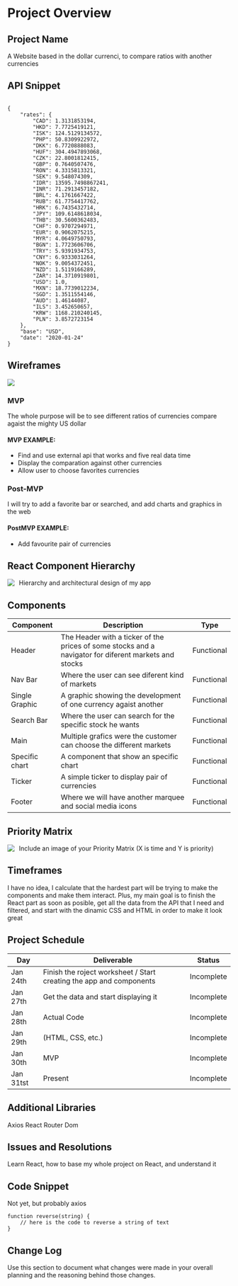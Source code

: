 # Project Overview


## Project Name

A Website based in the dollar currenci, to compare ratios with another currencies 
## API Snippet
```

{
    "rates": {
        "CAD": 1.3131853194,
        "HKD": 7.7725419121,
        "ISK": 124.5129134572,
        "PHP": 50.8309922972,
        "DKK": 6.7720888083,
        "HUF": 304.4947893068,
        "CZK": 22.8001812415,
        "GBP": 0.7640507476,
        "RON": 4.3315813321,
        "SEK": 9.548074309,
        "IDR": 13595.7498867241,
        "INR": 71.2913457182,
        "BRL": 4.1761667422,
        "RUB": 61.7754417762,
        "HRK": 6.7435432714,
        "JPY": 109.6148618034,
        "THB": 30.5600362483,
        "CHF": 0.9707294971,
        "EUR": 0.9062075215,
        "MYR": 4.0649750793,
        "BGN": 1.7723606706,
        "TRY": 5.9391934753,
        "CNY": 6.9333031264,
        "NOK": 9.0054372451,
        "NZD": 1.5119166289,
        "ZAR": 14.3710919801,
        "USD": 1.0,
        "MXN": 18.7739012234,
        "SGD": 1.3511554146,
        "AUD": 1.46144087,
        "ILS": 3.452650657,
        "KRW": 1168.210240145,
        "PLN": 3.8572723154
    },
    "base": "USD",
    "date": "2020-01-24"
}
```
## Wireframes
<img src="https://git.generalassemb.ly/juanmardikian/project-2/blob/master/wireframes.jpg">


### MVP

The whole purpose will be to see different ratios of currencies compare agaist the mighty US dollar

#### MVP EXAMPLE:
- Find and use external api that works and five real data time
- Display the comparation against other currencies
- Allow user to choose favorites currencies


### Post-MVP

I will try to add a favorite bar or searched, and add charts and graphics in the web

#### PostMVP EXAMPLE:
- Add favourite pair of currencies

## React Component Hierarchy

Hierarchy and architectural design of my app
<img src="https://git.generalassemb.ly/juanmardikian/project-2/blob/master/app.jpg"
     style="float: left; margin-right: 10px;" />

## Components



| Component | Description |Type |
| --- | --- | --- |
| Header | The Header with a ticker of the prices of some stocks and a navigator for diferent markets and stocks|Functional
|Nav Bar| Where the user can see diferent kind of markets | Functional
|Single Graphic| A graphic showing the development of one currency agaist another | Functional
|Search Bar| Where the user can search for the specific stock he wants| Functional
| Main | Multiple grafics were the customer can choose the different markets | Functional
| Specific chart| A component that show an specific chart | Functional
| Ticker| A simple ticker to display pair of currencies | Functional
|Footer| Where we will have another marquee and social media icons| Functional

## Priority Matrix

Include an image of your Priority Matrix (X is time and Y is priority)
<img src="https://git.generalassemb.ly/juanmardikian/project-2/blob/master/time%20priority.jpeg"
     style="float: left; margin-right: 10px;" />


## Timeframes

I have no idea, I calculate that the hardest part will be trying to make the components and make them interact. Plus, my main goal is to finish the React part as soon as posible, get all the data from the API that I need and filtered, and start with the dinamic CSS and HTML in order to make it look great



## Project Schedule

 



|  Day | Deliverable | Status
|---|---| ---|
|Jan 24th| Finish the roject worksheet / Start creating the app and components | Incomplete
|Jan 27th| Get the data and start displaying it  | Incomplete
|Jan 28th| Actual Code | Incomplete
|Jan 29th| (HTML, CSS, etc.)  | Incomplete
|Jan 30th| MVP | Incomplete
|Jan 31tst| Present | Incomplete

## Additional Libraries

Axios
React Router Dom

## Issues and Resolutions

Learn React, how to base my whole project on React, and understand it

## Code Snippet

Not yet, but probably axios

```
function reverse(string) {
	// here is the code to reverse a string of text
}
```

## Change Log
 Use this section to document what changes were made in your overall planning and the reasoning behind those changes.  
